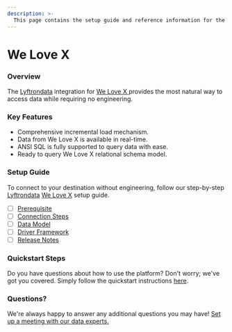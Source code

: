 ```yaml
---
description: >-
  This page contains the setup guide and reference information for the We Love X source connector.
---
```


# We Love X

### Overview

The [Lyftrondata](https://www.lyftrondata.com/) integration for [We Love X](https://www.lyftrondata.com/integration/we-love-x/)[ ](https://www.lyftrondata.com/integration/we-love-x/)provides the most natural way to access data while requiring no engineering.

### Key Features

* Comprehensive incremental load mechanism.
* Data from We Love X is available in real-time.&#x20;
* ANSI SQL is fully supported to query data with ease.
* Ready to query We Love X relational schema model.

### Setup Guide

To connect to your destination without engineering, follow our step-by-step [Lyftrondata](https://www.lyftrondata.com/)  [We Love X](https://www.lyftrondata.com/integration/we-love-x/) setup guide.

* [ ] [Prerequisite](../../marketing-analytics/we-love-x/prerequisite.md)
* [ ] [Connection Steps](../../marketing-analytics/we-love-x/connection-steps.md)
* [ ] [Data Model](../../marketing-analytics/we-love-x/data-model/)
* [ ] [Driver Framework](../../marketing-analytics/we-love-x/driver-framework/)
* [ ] [Release Notes](../../marketing-analytics/we-love-x/release-notes.md)

### Quickstart Steps

Do you have questions about how to use the platform? Don't worry; we've got you covered. Simply follow the quickstart instructions [here](../../../quickstart-steps.md).

### Questions? <a href="#questions" id="questions"></a>

We're always happy to answer any additional questions you may have! [Set up a meeting with our data experts.](https://www.lyftrondata.com/book-a-meeting/)

